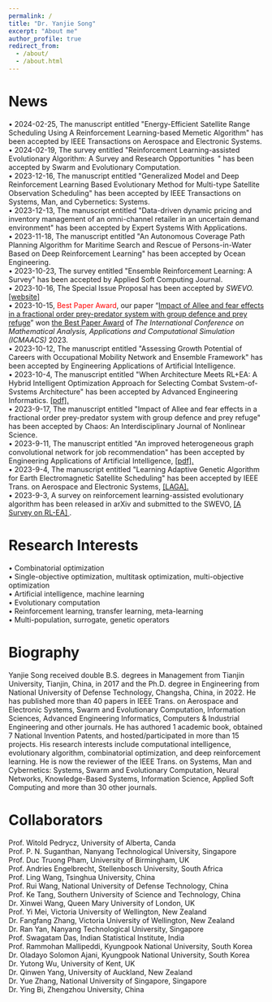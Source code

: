 ```yaml
---
permalink: /
title: "Dr. Yanjie Song"
excerpt: "About me"
author_profile: true
redirect_from: 
  - /about/
  - /about.html
---
```


News
=====
• 2024-02-25, The manuscript entitled "Energy-Efficient Satellite Range Scheduling Using A Reinforcement Learning-based Memetic Algorithm" has been accepted by IEEE Transactions on Aerospace and Electronic Systems. \
• 2024-02-19, The survey entitled "Reinforcement Learning-assisted Evolutionary Algorithm: A Survey and Research Opportunities  " has been accepted by Swarm and Evolutionary Computation. \
• 2023-12-16, The manuscript entitled "Generalized Model and Deep Reinforcement Learning Based Evolutionary Method for Multi-type Satellite Observation Scheduling" has been accepted by IEEE Transactions on Systems, Man, and Cybernetics: Systems. \
• 2023-12-13, The manuscript entitled "Data-driven dynamic pricing and inventory management of an omni-channel retailer in an uncertain demand environment" has been accepted by Expert Systems With Applications. \
• 2023-11-18, The manuscript entitled "An Autonomous Coverage Path Planning Algorithm for Maritime Search and Rescue of Persons-in-Water Based on Deep Reinforcement Learning" has been accepted by Ocean Engineering. \
• 2023-10-23, The survey entitled "Ensemble Reinforcement Learning: A Survey" has been accepted by Applied Soft Computing Journal. \
• 2023-10-16, The Special Issue Proposal has been accepted by <i> SWEVO. </i> <a href="https://www.sciencedirect.com/journal/swarm-and-evolutionary-computation/about/call-for-papers#integration-method-of-reinforcement-learning-and-evolutionary-algorithm-approaches-and-applications"> [website] </a> \
• 2023-10-15, <span style="color: #FF0000">Best Paper Award</span>, our paper “<a target="_blank" href="https://pubs.aip.org/aip/cha/article/33/10/103113/2916179/Impact-of-Allee-and-fear-effects-in-a-fractional">Impact of Allee and fear effects in a fractional order prey-predator system with group defence and prey refuge</a>” won <a target="_blank" href="https://github.com/yanjiesong/yanjiesong.github.io/blob/master/files/chaos2023.pdf">the Best Paper Award</a> of <i> The International Conference on Mathematical Analysis, Applications and Computational Simulation (ICMAACS) </i> 2023. \
• 2023-10-12, The manuscript entitled "Assessing Growth Potential of Careers with Occupational Mobility Network and Ensemble Framework" has been accepted by Engineering Applications of Artificial Intelligence. \
• 2023-10-4, The manuscript entitled "When Architecture Meets RL+EA: A Hybrid Intelligent Optimization Approach for Selecting Combat Svstem-of-Svstems Architecture" has been accepted by Advanced Engineering Informatics. <a href="https://github.com/yanjiesong/yanjiesong.github.io/blob/master/files/RL%2BEA.pdf"> [pdf].</a>\
• 2023-9-17, The manuscript entitled "Impact of Allee and fear effects in a fractional order prey-predator system with group defence and prey refuge" has been accepted by Chaos: An Interdisciplinary Journal of Nonlinear Science. \
• 2023-9-11, The manuscript entitled "An improved heterogeneous graph convolutional network for job recommendation" has been accepted by Engineering Applications of Artificial Intelligence, <a href="https://github.com/yanjiesong/yanjiesong.github.io/blob/master/files/An%20improved%20heterogeneous%20graph%20convolutional%20network%20forjob%20recommendation.pdf"> [pdf].</a>\
• 2023-9-4, The manuscript entitled "Learning Adaptive Genetic Algorithm for Earth Electromagnetic Satellite Scheduling" has been accepted by IEEE Trans. on Aerospace and Electronic Systems, <a href="https://github.com/yanjiesong/yanjiesong.github.io/blob/master/files/laga2023taes.pdf"> [LAGA].</a>\
• 2023-9-3, A survey on reinforcement learning-assisted evolutionary algorithm has been released in arXiv and submitted to the SWEVO, <a href="https://arxiv.org/abs/2308.13420"> [A Survey on RL-EA] </a>.

Research Interests
=====
• Combinatorial optimization \
• Single-objective optimization, multitask optimization, multi-objective optimization \
• Artificial intelligence, machine learning \
• Evolutionary computation \
• Reinforcement learning, transfer learning, meta-learning \
• Multi-population, surrogate, genetic operators 


Biography
======
Yanjie Song received double B.S. degrees in Management from Tianjin University, Tianjin, China, in 2017 and the Ph.D. degree in Engineering from National University of Defense Technology, Changsha, China, in 2022. He has published more than 40 papers in IEEE Trans. on Aerospace and Electronic Systems, Swarm and Evolutionary Computation, Information Sciences, Advanced Engineering Informatics, Computers & Industrial Engineering and other journals. He has authored 1 academic book, obtained 7 National Invention Patents, and hosted/participated in more than 15 projects. His research interests include computational intelligence, evolutionary algorithm, combinatorial optimization, and deep reinforcement learning. He is now the reviewer of the IEEE Trans. on Systems, Man and Cybernetics: Systems, Swarm and Evolutionary Computation, Neural Networks, Knowledge-Based Systems, Information Science, Applied Soft Computing and more than 30 other journals. 


Collaborators
======
Prof. Witold Pedrycz, University of Alberta, Canda \
Prof. P. N. Suganthan, Nanyang Technological University, Singapore \
Prof. Duc Truong Pham, University of Birmingham, UK \
Prof. Andries Engelbrecht, Stellenbosch University, South Africa \
Prof. Ling Wang, Tsinghua University, China \
Prof. Rui Wang, National University of Defense Technology, China \
Prof. Ke Tang, Southern University of Science and Technology, China \
Dr. Xinwei Wang, Queen Mary University of London, UK \
Prof. Yi Mei, Victoria University of Wellington, New Zealand \
Dr. Fangfang Zhang, Victoria University of Wellington, New Zealand \
Dr. Ran Yan, Nanyang Technological University, Singapore \
Prof. Swagatam Das, Indian Statistical Institute, India \
Prof. Rammohan Mallipeddi, Kyungpook National University, South Korea \
Dr. Oladayo Solomon Ajani, Kyungpook National University, South Korea \
Dr. Yutong Wu, University of Kent, UK \
Dr. Qinwen Yang, University of Auckland, New Zealand \
Dr. Yue Zhang, National University of Singapore, Singapore \
Dr. Ying Bi, Zhengzhou University, China


